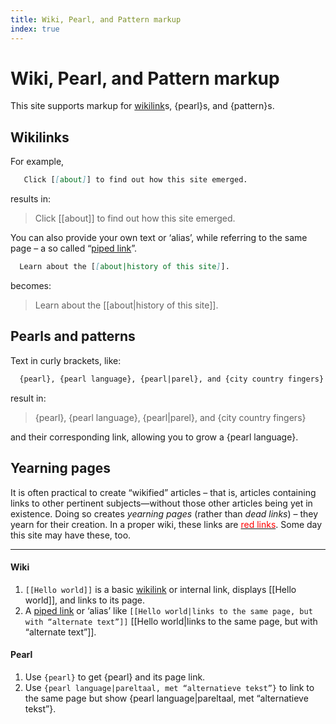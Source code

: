 ```yaml
---
title: Wiki, Pearl, and Pattern markup
index: true
---
```

# Wiki, Pearl, and Pattern markup

This site supports markup for [wikilink](https://en.wikipedia.org/wiki/Help:Link)s, {pearl}s, and {pattern}s.

## Wikilinks
For example,
```md run=false
   Click [[about]] to find out how this site emerged.
```

results in:

> Click [[about]] to find out how this site emerged.

You can also provide your own text or ‘alias’, while referring to the same page – a so called “[piped link](https://en.wikipedia.org/wiki/Help:Link#Piped_link)”.

```md run=false
  Learn about the [[about|history of this site]].
```
becomes:
> Learn about the [[about|history of this site]].

## Pearls and patterns

Text in curly brackets, like:
```md run=false
  {pearl}, {pearl language}, {pearl|parel}, and {city country fingers}
```
result in:
> {pearl}, {pearl language}, {pearl|parel}, and {city country fingers}

and their corresponding link, allowing you to grow a {pearl language}.

## Yearning pages
It is often practical to create “wikified” articles – that is, articles containing links to other pertinent subjects—without those other articles being yet in existence. Doing so creates *yearning pages* (rather than *dead links*) – they yearn for their creation. In a proper wiki, these links are [<span style="color:red;">red links</span>](https://en.wikipedia.org/wiki/Wikipedia:Red_link). Some day this site may have these, too.

---
#### Wiki
1. `[[Hello world]]` is a basic [wikilink](https://en.wikipedia.org/wiki/Help:Link#Wikilinks) or internal link, displays [[Hello world]], and links to its page.
1. A [piped link](https://en.wikipedia.org/wiki/Help:Link#Piped_link) or ‘alias’ like `[[Hello world|links to the same page, but with “alternate text”]]` [[Hello world|links to the same page, but with “alternate text”]].
#### Pearl
1. Use `{pearl}` to get {pearl} and its page link.
1. Use `{pearl language|pareltaal, met “alternatieve tekst”}` to link to the same page but show {pearl language|pareltaal, met “alternatieve tekst”}.
